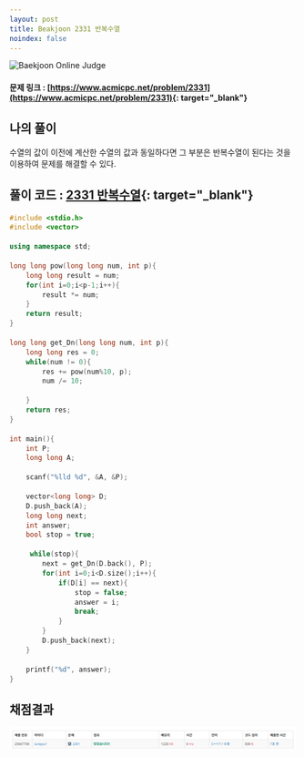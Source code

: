 ```yaml
---
layout: post
title: Beakjoon 2331 반복수열
noindex: false
---
```


![Baekjoon Online Judge](https://onlinejudgeimages.s3-ap-northeast-1.amazonaws.com/images/boj-og-1200.png)

#### 문제 링크 : [https://www.acmicpc.net/problem/2331](https://www.acmicpc.net/problem/2331){: target="_blank"}


## 나의 풀이
수열의 값이 이전에 계산한 수열의 값과 동일하다면 그 부분은 반복수열이 된다는 것을 이용하여 문제를 해결할 수 있다.

## 풀이 코드 : [2331 반복수열](https://github.com/sun-pyo/algorithm/blob/main/Beakjoon/2331.cpp){: target="_blank"}

```c++
#include <stdio.h>
#include <vector>

using namespace std;

long long pow(long long num, int p){
    long long result = num;
    for(int i=0;i<p-1;i++){
        result *= num;
    }
    return result;
}

long long get_Dn(long long num, int p){
    long long res = 0;
    while(num != 0){
        res += pow(num%10, p);
        num /= 10;
        
    }
    return res;
}

int main(){
    int P;
    long long A;

    scanf("%lld %d", &A, &P);

    vector<long long> D;
    D.push_back(A);
    long long next;
    int answer;
    bool stop = true;

     while(stop){
        next = get_Dn(D.back(), P);
        for(int i=0;i<D.size();i++){
            if(D[i] == next){
                stop = false;
                answer = i;
                break;
            }
        }
        D.push_back(next);
    }

    printf("%d", answer);   
}
```


## 채점결과
![49993](\algorithm\img\beakjoon_2331.PNG)